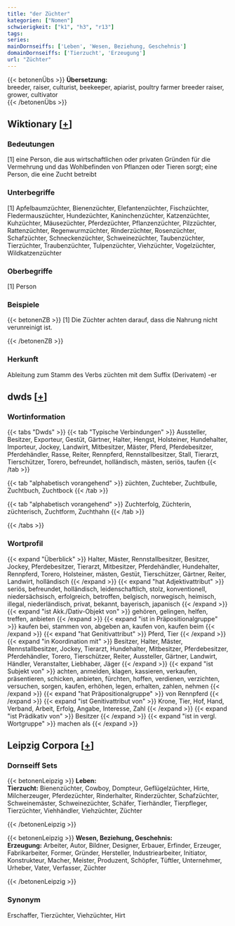 ```yaml
---
title: "der Züchter"
kategorien: ["Nomen"]
schwierigkeit: ["k1", "h3", "r13"]
tags:
series:
mainDornseiffs: ['Leben', 'Wesen, Beziehung, Geschehnis']
domainDornseiffs: ['Tierzucht', 'Erzeugung']
url: "Züchter"
---
```


{{< betonenÜbs >}}
**Übersetzung:**  
breeder, raiser, culturist, beekeeper, apiarist, poultry farmer breeder raiser, grower, cultivator  
{{< /betonenÜbs >}}

## Wiktionary [[+](https://de.wiktionary.org/wiki/Züchter)]

### Bedeutungen
[1] eine Person, die aus wirtschaftlichen oder privaten Gründen für die Vermehrung und das Wohlbefinden von Pflanzen oder Tieren sorgt; eine Person, die eine Zucht betreibt  

### Unterbegriffe
[1] Apfelbaumzüchter, Bienenzüchter, Elefantenzüchter, Fischzüchter, Fledermauszüchter, Hundezüchter, Kaninchenzüchter, Katzenzüchter, Kuhzüchter, Mäusezüchter, Pferdezüchter, Pflanzenzüchter, Pilzzüchter, Rattenzüchter, Regenwurmzüchter, Rinderzüchter, Rosenzüchter, Schafzüchter, Schneckenzüchter, Schweinezüchter, Taubenzüchter, Tierzüchter, Traubenzüchter, Tulpenzüchter, Viehzüchter, Vogelzüchter, Wildkatzenzüchter  

### Oberbegriffe
[1] Person  

### Beispiele
{{< betonenZB >}}
[1] Die Züchter achten darauf, dass die Nahrung nicht verunreinigt ist.  

{{< /betonenZB >}}
### Herkunft
Ableitung zum Stamm des Verbs züchten mit dem Suffix (Derivatem) -er  



## dwds [[+](https://www.dwds.de/wb/Züchter)]

### Wortinformation
{{< tabs "Dwds" >}}
{{< tab "Typische Verbindungen" >}}
Aussteller, Besitzer, Exporteur, Gestüt, Gärtner, Halter, Hengst, Holsteiner, Hundehalter, Importeur, Jockey, Landwirt, Mitbesitzer, Mäster, Pferd, Pferdebesitzer, Pferdehändler, Rasse, Reiter, Rennpferd, Rennstallbesitzer, Stall, Tierarzt, Tierschützer, Torero, befreundet, holländisch, mästen, seriös, taufen
{{< /tab >}}

{{< tab "alphabetisch vorangehend" >}}
züchten, Zuchteber, Zuchtbulle, Zuchtbuch, Zuchtbock
{{< /tab >}}

{{< tab "alphabetisch vorangehend" >}}
Zuchterfolg, Züchterin, züchterisch, Zuchtform, Zuchthahn
{{< /tab >}}

{{< /tabs >}}

### Wortprofil
{{< expand "Überblick" >}} Halter, Mäster, Rennstallbesitzer, Besitzer, Jockey, Pferdebesitzer, Tierarzt, Mitbesitzer, Pferdehändler, Hundehalter, Rennpferd, Torero, Holsteiner, mästen, Gestüt, Tierschützer, Gärtner, Reiter, Landwirt, holländisch {{< /expand >}}
{{< expand "hat Adjektivattribut" >}} seriös, befreundet, holländisch, leidenschaftlich, stolz, konventionell, niedersächsisch, erfolgreich, betroffen, belgisch, norwegisch, heimisch, illegal, niederländisch, privat, bekannt, bayerisch, japanisch {{< /expand >}}
{{< expand "ist Akk./Dativ-Objekt von" >}} gehören, gelingen, helfen, treffen, anbieten {{< /expand >}}
{{< expand "ist in Präpositionalgruppe" >}} kaufen bei, stammen von, abgeben an, kaufen von, kaufen beim {{< /expand >}}
{{< expand "hat Genitivattribut" >}} Pferd, Tier {{< /expand >}}
{{< expand "in Koordination mit" >}} Besitzer, Halter, Mäster, Rennstallbesitzer, Jockey, Tierarzt, Hundehalter, Mitbesitzer, Pferdebesitzer, Pferdehändler, Torero, Tierschützer, Reiter, Aussteller, Gärtner, Landwirt, Händler, Veranstalter, Liebhaber, Jäger {{< /expand >}}
{{< expand "ist Subjekt von" >}} achten, anmelden, klagen, kassieren, verkaufen, präsentieren, schicken, anbieten, fürchten, hoffen, verdienen, verzichten, versuchen, sorgen, kaufen, erhöhen, legen, erhalten, zahlen, nehmen {{< /expand >}}
{{< expand "hat Präpositionalgruppe" >}} von Rennpferd {{< /expand >}}
{{< expand "ist Genitivattribut von" >}} Krone, Tier, Hof, Hand, Verband, Arbeit, Erfolg, Angabe, Interesse, Zahl {{< /expand >}}
{{< expand "ist Prädikativ von" >}} Besitzer {{< /expand >}}
{{< expand "ist in vergl. Wortgruppe" >}} machen als {{< /expand >}}

## Leipzig Corpora [[+](https://corpora.uni-leipzig.de/en/res?word=Züchter&corpusId=deu_newscrawl-public_2018)]

### Dornseiff Sets
{{< betonenLeipzig >}}
**Leben:**  
**Tierzucht:** Bienenzüchter, Cowboy, Dompteur, Geflügelzüchter, Hirte, Milcherzeuger, Pferdezüchter, Rinderhalter, Rinderzüchter, Schafzüchter, Schweinemäster, Schweinezüchter, Schäfer, Tierhändler, Tierpfleger, Tierzüchter, Viehhändler, Viehzüchter, Züchter  

{{< /betonenLeipzig >}}


{{< betonenLeipzig >}}
**Wesen, Beziehung, Geschehnis:**  
**Erzeugung:** Arbeiter, Autor, Bildner, Designer, Erbauer, Erfinder, Erzeuger, Fabrikarbeiter, Former, Gründer, Hersteller, Industriearbeiter, Initiator, Konstrukteur, Macher, Meister, Produzent, Schöpfer, Tüftler, Unternehmer, Urheber, Vater, Verfasser, Züchter  

{{< /betonenLeipzig >}}

### Synonym
Erschaffer, Tierzüchter, Viehzüchter, Hirt

